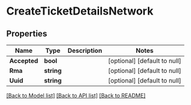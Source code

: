 # CreateTicketDetailsNetwork

## Properties
Name | Type | Description | Notes
------------ | ------------- | ------------- | -------------
**Accepted** | **bool** |  | [optional] [default to null]
**Rma** | **string** |  | [optional] [default to null]
**Uuid** | **string** |  | [optional] [default to null]

[[Back to Model list]](../README.md#documentation-for-models) [[Back to API list]](../README.md#documentation-for-api-endpoints) [[Back to README]](../README.md)

